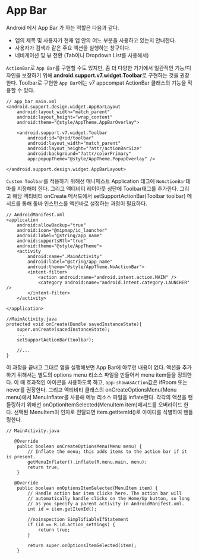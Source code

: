 # App Bar

Android 에서 App Bar 가 하는 역할은 다음과 같다.
- 앱의 제목 및 사용자가 현재 앱 안의 어느 부분을 사용하고 있는지 안내한다.
- 사용자가 검색과 같은 주요 액션을 실행하는 창구이다.
- 네비게이션 및 뷰 전환 (Tab이나 Dropdown List를 사용해서)

`ActionBar`로 `App Bar`를 구현할 수도 있지만, 좀 더 다양한 기기에서 일관적인 기능/디자인을 보장하기 위해 **android.support.v7.widget.Toolbar**로 구현하는 것을 권장한다. Toolbar로 구현한 `App Bar`에는 v7 appcompat ActionBar 클래스의 기능을 적용할 수 있다. 
```
// app_bar_main.xml
<android.support.design.widget.AppBarLayout
    android:layout_width="match_parent"
    android:layout_height="wrap_content"
    android:theme="@style/AppTheme.AppBarOverlay">

    <android.support.v7.widget.Toolbar
     	android:id="@+id/toolbar"
        android:layout_width="match_parent"
        android:layout_height="?attr/actionBarSize"
        android:background="?attr/colorPrimary"
        app:popupTheme="@style/AppTheme.PopupOverlay" />

</android.support.design.widget.AppBarLayout>
```

`Custom Toolbar`를 적용하기 위해선 매니페스트 Application 태그에 `NoActionBar`테마를 지정해야 한다. 그리고 액티비티 레이아웃 상단에 Toolbar태그를 추가한다. 그리고 해당 액티비티 onCreate 메서드에서 setSupportActionBar(Toolbar toolbar) 메서드를 통해 툴바 인스턴스를 액션바로 설정하는 과정이 필요하다.
```
// AndroidManifest.xml
<application
    android:allowBackup="true"
    android:icon="@mipmap/ic_launcher"
    android:label="@string/app_name"
    android:supportsRtl="true"
    android:theme="@style/AppTheme">
    <activity
    	android:name=".MainActivity"
        android:label="@string/app_name"
        android:theme="@style/AppTheme.NoActionBar">
        <intent-filter>
         	<action android:name="android.intent.action.MAIN" />
            <category android:name="android.intent.category.LAUNCHER" />
        </intent-filter>
    </activity>

</application>
```

```
//MainActivity.java
protected void onCreate(Bundle savedInstanceState){
	super.onCreate(sacedInstanceState);
	...
	setSupportActionBar(toolbar);
	
	//...
}
```

이 과정을 끝내고 그대로 앱을 실행해보면 App Bar에 아무런 내용이 없다. 액션을 추가하기 위해서는 별도의 options menu 리소스 파일을 만들어서 menu item들을 정의한다. 이 때 효과적인 아이콘을 사용하도록 하고, `app:showAsAction`값은 ifRoom 또는 never를 권장한다. 그리고 액티비티 클래스의 onCreateOptionsMenu(Menu menu)에서 MenuInflater를 사용해 메뉴 리소스 파일을 inflate한다. 각각의 액션을 핸들링하기 위해선 onOptionItemSelected(MenuItem item)메서드를 오버라이드 한다. 선택된 MenuItem이 인자로 전달되면 item.getItemId()로 아이디를 식별하여 핸들링한다.

```
// MainActivity.java

   @Override
    public boolean onCreateOptionsMenu(Menu menu) {
        // Inflate the menu; this adds items to the action bar if it is present.
        getMenuInflater().inflate(R.menu.main, menu);
        return true;
    }
    
   @Override
    public boolean onOptionsItemSelected(MenuItem item) {
        // Handle action bar item clicks here. The action bar will
        // automatically handle clicks on the Home/Up button, so long
        // as you specify a parent activity in AndroidManifest.xml.
        int id = item.getItemId();

        //noinspection SimplifiableIfStatement
        if (id == R.id.action_settings) {
            return true;
        }

        return super.onOptionsItemSelected(item);
    }
    

```




